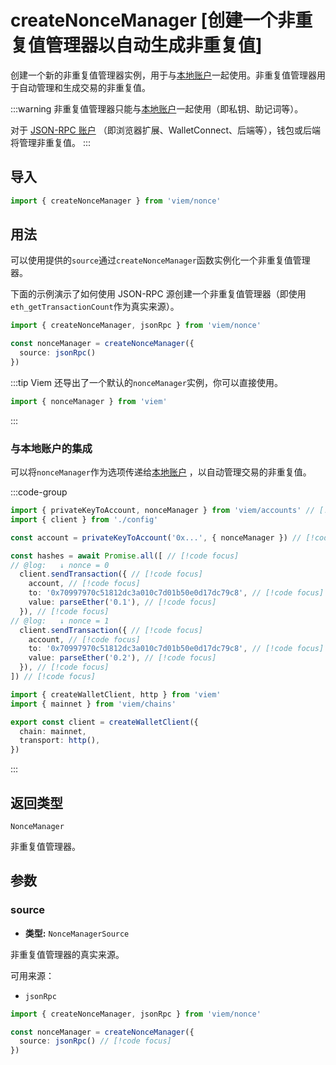 # createNonceManager [创建一个非重复值管理器以自动生成非重复值]

创建一个新的非重复值管理器实例，用于与[本地账户](/docs/accounts/local)一起使用。非重复值管理器用于自动管理和生成交易的非重复值。

:::warning
非重复值管理器只能与[本地账户](/docs/accounts/local)一起使用（即私钥、助记词等）。

对于 [JSON-RPC 账户](/docs/accounts/jsonRpc) （即浏览器扩展、WalletConnect、后端等），钱包或后端将管理非重复值。
:::

## 导入

```ts twoslash
import { createNonceManager } from 'viem/nonce'
```

## 用法

可以使用提供的`source`通过`createNonceManager`函数实例化一个非重复值管理器。

下面的示例演示了如何使用 JSON-RPC 源创建一个非重复值管理器（即使用`eth_getTransactionCount`作为真实来源）。

```ts twoslash
import { createNonceManager, jsonRpc } from 'viem/nonce'

const nonceManager = createNonceManager({
  source: jsonRpc()
})
```

:::tip
Viem 还导出了一个默认的`nonceManager`实例，你可以直接使用。

```ts twoslash
import { nonceManager } from 'viem'
```
:::

### 与本地账户的集成

可以将`nonceManager`作为选项传递给[本地账户](/docs/accounts/local) ，以自动管理交易的非重复值。

:::code-group

```ts twoslash [example.ts]
import { privateKeyToAccount, nonceManager } from 'viem/accounts' // [!code focus]
import { client } from './config'

const account = privateKeyToAccount('0x...', { nonceManager }) // [!code focus]

const hashes = await Promise.all([ // [!code focus]
// @log:   ↓ nonce = 0
  client.sendTransaction({ // [!code focus]
    account, // [!code focus]
    to: '0x70997970c51812dc3a010c7d01b50e0d17dc79c8', // [!code focus]
    value: parseEther('0.1'), // [!code focus]
  }), // [!code focus]
// @log:   ↓ nonce = 1
  client.sendTransaction({ // [!code focus]
    account, // [!code focus]
    to: '0x70997970c51812dc3a010c7d01b50e0d17dc79c8', // [!code focus]
    value: parseEther('0.2'), // [!code focus]
  }), // [!code focus]
]) // [!code focus]
```

```ts twoslash [config.ts] filename="config.ts"
import { createWalletClient, http } from 'viem'
import { mainnet } from 'viem/chains'

export const client = createWalletClient({
  chain: mainnet,
  transport: http(),
})
```

:::

## 返回类型

`NonceManager`

非重复值管理器。

## 参数

### source

- **类型:** `NonceManagerSource`

非重复值管理器的真实来源。

可用来源：

- `jsonRpc`

```ts twoslash
import { createNonceManager, jsonRpc } from 'viem/nonce'

const nonceManager = createNonceManager({
  source: jsonRpc() // [!code focus]
})
```
